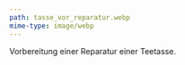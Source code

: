 ```yaml
---
path: tasse_vor_reparatur.webp
mime-type: image/webp
---
```


Vorbereitung einer Reparatur einer Teetasse.

